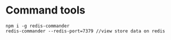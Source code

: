 # Command tools

```
npm i -g redis-commander
redis-commander --redis-port=7379 //view store data on redis
```
